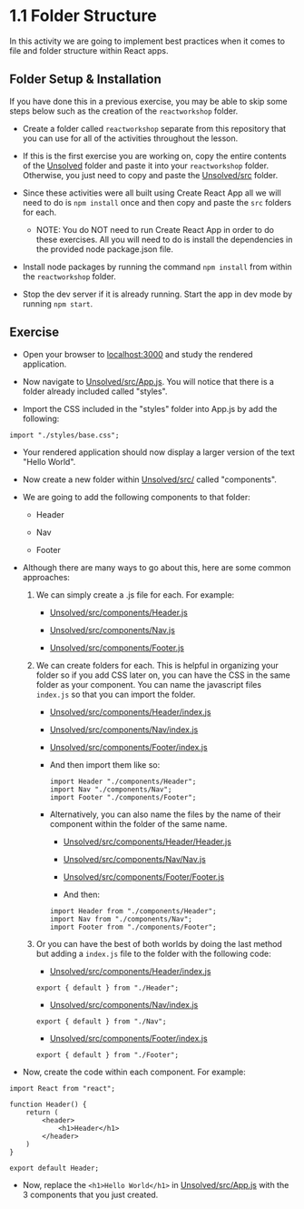 # 1.1 Folder Structure

In this activity we are going to implement best practices when it comes to file and folder structure within React apps.

## Folder Setup & Installation

If you have done this in a previous exercise, you may be able to skip some steps below such as the creation of the `reactworkshop` folder.

* Create a folder called `reactworkshop` separate from this repository that you can use for all of the activities throughout the lesson.

* If this is the first exercise you are working on, copy the entire contents of the [Unsolved](Unsolved) folder and paste it into your `reactworkshop` folder. Otherwise, you just need to copy and paste the [Unsolved/src](Unsolved/src) folder.

* Since these activities were all built using Create React App all we will need to do is `npm install` once and then copy and paste the `src` folders for each.

	* NOTE: You do NOT need to run Create React App in order to do these exercises. All you will need to do is install the dependencies in the provided node package.json file.

* Install node packages by running the command `npm install` from within the `reactworkshop` folder.

* Stop the dev server if it is already running. Start the app in dev mode by running `npm start`.

## Exercise

* Open your browser to [localhost:3000](http://localhost:3000) and study the rendered application.

* Now navigate to [Unsolved/src/App.js](Unsolved/src/App.js). You will notice that there is a folder already included called "styles".

* Import the CSS included in the "styles" folder into App.js by add the following:

```
import "./styles/base.css";
```

* Your rendered application should now display a larger version of the text "Hello World".

* Now create a new folder within [Unsolved/src/](Unsolved/src/) called "components".

* We are going to add the following components to that folder:

	* Header

	* Nav

	* Footer

*  Although there are many ways to go about this, here are some common approaches:

	1. We can simply create a .js file for each. For example:

		* [Unsolved/src/components/Header.js](Header.js)

		* [Unsolved/src/components/Nav.js](Nav.js)

		* [Unsolved/src/components/Footer.js](Footer.js)

	2. We can create folders for each. This is helpful in organizing your folder so if you add CSS later on, you can have the CSS in the same folder as your component. You can name the javascript files `index.js` so that you can import the folder.

		* [Unsolved/src/components/Header/index.js](Unsolved/src/components/Header/index.js)

		* [Unsolved/src/components/Nav/index.js](Unsolved/src/components/Nav/index.js)

		* [Unsolved/src/components/Footer/index.js](Unsolved/src/components/Footer/index.js)

		* And then import them like so:

			```
			import Header "./components/Header";
			import Nav "./components/Nav";
			import Footer "./components/Footer";
			```

		* Alternatively, you can also name the files by the name of their component within the folder of the same name.

			* [Unsolved/src/components/Header/Header.js](Unsolved/src/components/Header/Header.js)

			* [Unsolved/src/components/Nav/Nav.js](Unsolved/src/components/Nav/Nav.js)

			* [Unsolved/src/components/Footer/Footer.js](Unsolved/src/components/Footer/Footer.js)

			* And then:

			```
			import Header from "./components/Header";
			import Nav from "./components/Nav";
			import Footer from "./components/Footer";
			```
	
	3. Or you can have the best of both worlds by doing the last method but adding a `index.js` file to the folder with the following code:

		* [Unsolved/src/components/Header/index.js](Unsolved/src/components/Header/index.js)
		```
		export { default } from "./Header";
		```

		* [Unsolved/src/components/Nav/index.js](Unsolved/src/components/Nav/index.js)
		```
		export { default } from "./Nav";
		```

		* [Unsolved/src/components/Footer/index.js](Unsolved/src/components/Footer/index.js)
		```
		export { default } from "./Footer";
		```

* Now, create the code within each component. For example:

```
import React from "react";

function Header() {
	return (
		<header>
			<h1>Header</h1>
		</header>
	)
}

export default Header;
```

* Now, replace the `<h1>Hello World</h1>` in [Unsolved/src/App.js](Unsolved/src/App.js) with the 3 components that you just created.